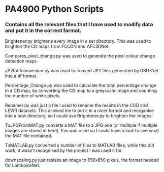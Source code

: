 # PA4900 Python Scripts
### Contains all the relevant files that I have used to modify data and put it in the correct format.

Brightener.py brightens every image in a set directory. This was used to brighten the CD maps from FCCDN and AFC3DNet.

Compares_pixel_change.py was used to generate the pixel colour change detection maps.

JP2totifconversion.py was used to convert JP2 files generated by DSU-Net into a tif format.

Percentage_Change.py was used to calculate the total percentage change in a CD map, by converting the CD map to a greyscale image and counting the number of white pixels.

Renamer.py was just a file I used to rename the results in the CDD and LEVIR datasets. This allowed me to put it in a nicer format and reorganise into a new directory, so I could use Brightener.py to brighten the images.

ToJPGFromMAT.py converts a MAT file to a JPG one (or multiple if multiple images are stored in here), this was used so I could have a look to see what the MAT file contained.

ToMATLAB.py converted a number of files to MATLAB files, while this did work, it wasn't recognised by the project I was used it for.

downscaling.py just resizes an image to 650x650 pixels, the format needed for LamboiseNet.
